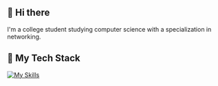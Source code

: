 ## 👋 Hi there 
I'm a college student studying computer science with a specialization in networking.

## 🚀 My Tech Stack
[![My Skills](https://skillicons.dev/icons?i=html,css,js,react,nodejs,express,mongodb,java,linux)](https://skillicons.dev)
